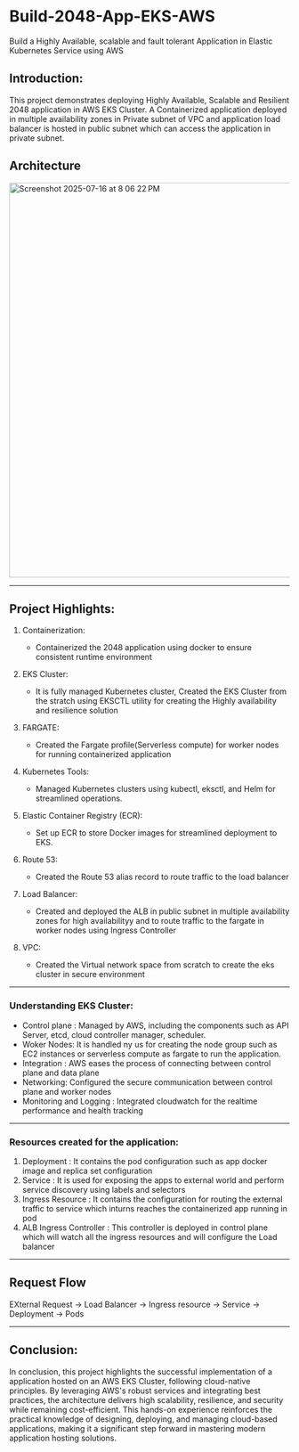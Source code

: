 # Build-2048-App-EKS-AWS
Build a Highly Available, scalable and fault tolerant Application in Elastic Kubernetes Service using AWS

## Introduction:
This project demonstrates deploying Highly Available, Scalable and Resilient 2048 application in AWS EKS Cluster. A Containerized application deployed in multiple availability zones in Private subnet of VPC and application load balancer is hosted in public subnet which can access the application in private subnet.

## Architecture

<img width="1145" height="709" alt="Screenshot 2025-07-16 at 8 06 22 PM" src="https://github.com/user-attachments/assets/2388086d-9857-43b1-bbb3-0ded04e730da" />

-------------------
## Project Highlights:
1. Containerization:
   * Containerized the 2048 application using docker to ensure consistent runtime environment

2. EKS Cluster:
   * It is fully managed Kubernetes cluster, Created the EKS Cluster from the stratch using EKSCTL utility for creating the Highly availability and resilience solution
  
3. FARGATE:
   * Created the Fargate profile(Serverless compute) for worker nodes for running containerized application

4. Kubernetes Tools:
   * Managed Kubernetes clusters using kubectl, eksctl, and Helm for streamlined operations.

5. Elastic Container Registry (ECR):
   * Set up ECR to store Docker images for streamlined deployment to EKS.

6. Route 53:
   * Created the Route 53 alias record to route traffic to the load balancer

7. Load Balancer:
   * Created and deployed the ALB in public subnet in multiple availability zones for high availabilityy and to route traffic to the fargate in worker nodes using Ingress Controller

8. VPC:
   * Created the Virtual network space from scratch to create the eks cluster in secure environment

---------------
### Understanding EKS Cluster:
* Control plane : Managed by AWS, including the components such as API Server, etcd, cloud controller manager, scheduler.
* Woker Nodes: It is handled ny us for creating the node group such as EC2 instances or serverless compute as fargate to run the application.
* Integration : AWS eases the process of connecting between control plane and data plane
* Networking: Configured the secure communication between control plane and worker nodes
* Monitoring and Logging : Integrated cloudwatch for the realtime performance and health tracking

-------------------
### Resources created for the application:
1. Deployment : It contains the pod configuration such as app docker image and replica set configuration
2. Service : It is used for exposing the apps to external world and perform service discovery using labels and selectors
3. Ingress Resource : It contains the configuration for routing the external traffic to service which inturns reaches the containerized app running in pod
4. ALB Ingress Controller : This controller is deployed in control plane which will watch all the ingress resources and will configure the Load balancer

-----------
## Request Flow 
EXternal Request -> Load Balancer -> Ingress resource -> Service -> Deployment -> Pods

-----------
## Conclusion:

In conclusion, this project highlights the successful implementation of a  application hosted on an AWS EKS Cluster, following cloud-native principles. By leveraging AWS's robust services and integrating best practices, the architecture delivers high scalability, resilience, and security while remaining cost-efficient. This hands-on experience reinforces the practical knowledge of designing, deploying, and managing cloud-based applications, making it a significant step forward in mastering modern application hosting solutions.



